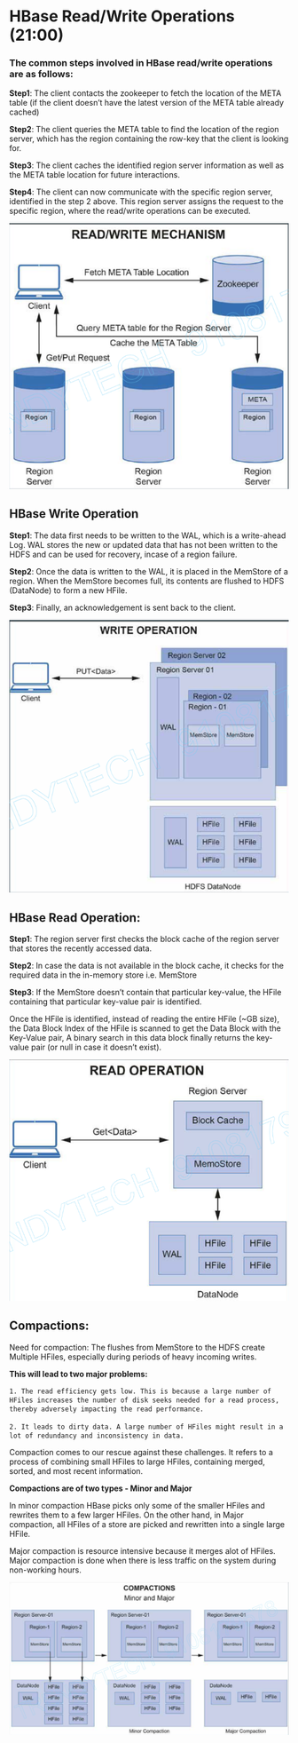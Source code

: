 # HBase Read/Write Operations (21:00)

### The common steps involved in HBase read/write operations are as follows:

**Step1**: The client contacts the zookeeper to fetch the location of the META table (if the client doesn’t have the latest version of the META table already cached)

**Step2**: The client queries the META table to find the location of the region server, which has the region containing the row-key that the client is looking for.

**Step3**: The client caches the identified region server information as well as the META table location for future interactions.

**Step4**: The client can now communicate with the specific region server, identified in the step 2 above. This region server assigns the request to the specific region, where the read/write operations can be executed.

![Read & Write Operation in HBase](./Images/HBase_Read_Write.png)

## HBase Write Operation

**Step1**: The data first needs to be written to the WAL, which is a write-ahead Log. WAL stores the new or updated data that has not been written to the HDFS and can be used for recovery, incase of a region failure.

**Step2**: Once the data is written to the WAL, it is placed in the MemStore of a region. When the MemStore becomes full, its contents are flushed to HDFS (DataNode) to form a new HFile.

**Step3**: Finally, an acknowledgement is sent back to the client.

![HBase Write Operation](./Images/HBase_Write.png)

## HBase Read Operation:

**Step1**: The region server first checks the block cache of the region server that stores the recently accessed data.

**Step2**: In case the data is not available in the block cache, it checks for the required data in the in-memory store i.e. MemStore

**Step3**: If the MemStore doesn’t contain that particular key-value, the HFile containing that particular key-value pair is identified.

Once the HFile is identified, instead of reading the entire HFile (~GB size), the Data Block Index of the HFile is scanned to get the Data Block with the Key-Value pair, A binary search in this data block finally returns the key-value pair (or null in case it doesn’t exist).

![HBase Read Operation](./Images/HBase_Read.png)

## Compactions:

Need for compaction: The flushes from MemStore to the HDFS create Multiple HFiles, especially during periods of heavy incoming writes. 

**This will lead to two major problems:**

    1. The read efficiency gets low. This is because a large number of HFiles increases the number of disk seeks needed for a read process, thereby adversely impacting the read performance.

    2. It leads to dirty data. A large number of HFiles might result in a lot of redundancy and inconsistency in data.

Compaction comes to our rescue against these challenges. It refers to a process of combining small HFiles to large HFiles, containing merged, sorted, and most recent information.

**Compactions are of two types - Minor and Major**

In minor compaction HBase picks only some of the smaller HFiles and rewrites them to a few larger HFiles.
On the other hand, in Major compaction, all HFiles of a store are picked and rewritten into a single large HFile.

Major compaction is resource intensive because it merges alot of HFiles. Major compaction is done when there is less traffic on the system during non-working hours.

![HBase Compations](./Images/HBase_Compactions.png)


